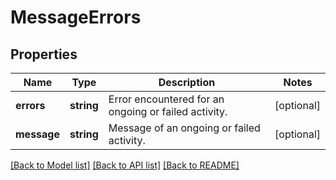 # MessageErrors

## Properties
Name | Type | Description | Notes
------------ | ------------- | ------------- | -------------
**errors** | **string** | Error encountered for an ongoing or failed activity. | [optional] 
**message** | **string** | Message of an ongoing or failed activity. | [optional] 

[[Back to Model list]](../README.md#documentation-for-models) [[Back to API list]](../README.md#documentation-for-api-endpoints) [[Back to README]](../README.md)


